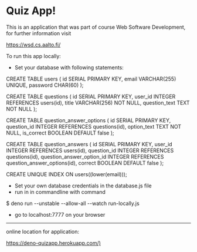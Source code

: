 
# Quiz App!

This is an application that was part of course Web Software Development, for further information visit

<https://wsd.cs.aalto.fi/>

To run this app locally:
- Set your database with following statements:

CREATE TABLE users (
  id SERIAL PRIMARY KEY,
  email VARCHAR(255) UNIQUE,
  password CHAR(60)
);

CREATE TABLE questions (
  id SERIAL PRIMARY KEY,
  user_id INTEGER REFERENCES users(id),
  title VARCHAR(256) NOT NULL,
  question_text TEXT NOT NULL
);

CREATE TABLE question_answer_options (
  id SERIAL PRIMARY KEY,
  question_id INTEGER REFERENCES questions(id),
  option_text TEXT NOT NULL,
  is_correct BOOLEAN DEFAULT false
);

CREATE TABLE question_answers (
  id SERIAL PRIMARY KEY,
  user_id INTEGER REFERENCES users(id),
  question_id INTEGER REFERENCES questions(id),
  question_answer_option_id INTEGER REFERENCES question_answer_options(id),
  correct BOOLEAN DEFAULT false
);

CREATE UNIQUE INDEX ON users((lower(email)));

- Set your own database credentials in the database.js file 
- run in in commandline with command 

$ deno run --unstable --allow-all --watch run-locally.js

- go to localhost:7777 on your browser

---

online location for application:

<https://deno-quizapp.herokuapp.com/)>
